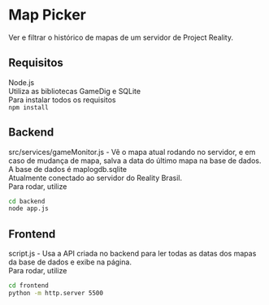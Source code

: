 # Map Picker
Ver e filtrar o histórico de mapas de um servidor de Project Reality.

## Requisitos
Node.js  
Utiliza as bibliotecas GameDig e SQLite  
Para instalar todos os requisitos  
```npm install```

## Backend
src/services/gameMonitor.js - Vê o mapa atual rodando no servidor, e em caso de mudança de mapa, salva a data do último mapa na base de dados.  
A base de dados é maplogdb.sqlite  
Atualmente conectado ao servidor do Reality Brasil.  
Para rodar, utilize  
```cmd
cd backend
node app.js
```  

## Frontend
script.js - Usa a API criada no backend para ler todas as datas dos mapas da base de dados e exibe na página.  
Para rodar, utilize  
```cmd
cd frontend
python -m http.server 5500
```  